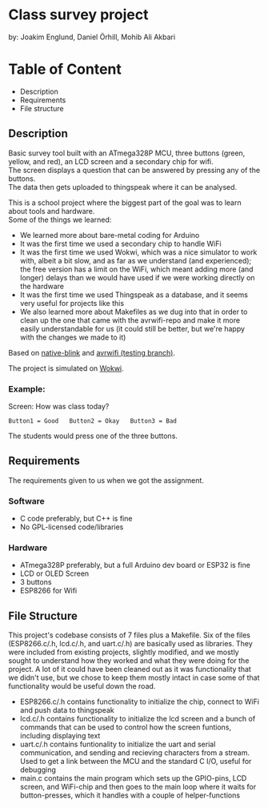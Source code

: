 # Class survey project
by: Joakim Englund, Daniel Örhill, Mohib Ali Akbari

# Table of Content
- Description
- Requirements
- File structure

## Description
Basic survey tool built with an ATmega328P MCU, three buttons (green, yellow, and red), an LCD screen and a secondary chip for wifi.\
The screen displays a question that can be answered by pressing any of the buttons.\
The data then gets uploaded to thingspeak where it can be analysed.

This is a school project where the biggest part of the goal was to learn about tools and hardware.\
Some of the things we learned:
* We learned more about bare-metal coding for Arduino
* It was the first time we used a secondary chip to handle WiFi
* It was the first time we used Wokwi, which was a nice simulator to work with, albeit a bit slow, and as far as we understand (and experienced); the free version has a limit on the WiFi, which meant adding more (and longer) delays than we would have used if we were working directly on the hardware
* It was the first time we used Thingspeak as a database, and it seems very useful for projects like this
* We also learned more about Makefiles as we dug into that in order to clean up the one that came with the avrwifi-repo and make it more easily understandable for us (it could still be better, but we're happy with the changes we made to it)

Based on [native-blink](https://github.com/aspcodenet/native-blink/) and [avrwifi (testing branch)](https://github.com/aspcodenet/avrwifi/tree/testing).

The project is simulated on [Wokwi](https://wokwi.com/projects/378185869128599553).

 ### Example:
Screen: How was class today?
```
Button1 = Good   Button2 = Okay   Button3 = Bad
```
The students would press one of the three buttons.

## Requirements
The requirements given to us when we got the assignment.
### Software
- C code preferably, but C++ is fine
- No GPL-licensed code/libraries

### Hardware
- ATmega328P preferably, but a full Arduino dev board or ESP32 is fine
- LCD or OLED Screen
- 3 buttons
- ESP8266 for Wifi

## File Structure
This project's codebase consists of 7 files plus a Makefile. Six of the files (ESP8266.c/.h, lcd.c/.h, and uart.c/.h) are basically used as libraries. They were included from existing projects, slightly modified, and we mostly sought to understand how they worked and what they were doing for the project. A lot of it could have been cleaned out as it was functionality that we didn't use, but we chose to keep them mostly intact in case some of that functionality would be useful down the road.

* ESP8266.c/.h contains functionality to initialize the chip, connect to WiFi and push data to thingspeak
* lcd.c/.h contains functionality to initialize the lcd screen and a bunch of commands that can be used to control how the screen funtions, including displaying text
* uart.c/.h contains funtionality to initialize the uart and serial communication, and sending and recieving characters from a stream. Used to get a link between the MCU and the standard C I/O, useful for debugging
* main.c contains the main program which sets up the GPIO-pins, LCD screen, and WiFi-chip and then goes to the main loop where it waits for button-presses, which it handles with a couple of helper-functions
